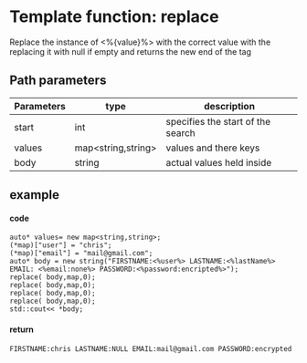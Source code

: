# Template function: replace
Replace the instance of <%{value}%> with the correct value with the replacing it with null if empty
and returns the new end of the tag

## Path parameters
|Parameters|type|description|
|---------|---|----|
|start| int| specifies the start of the search
|values| map<string,string>| values and there keys
|body| string| actual values held inside
## example
#### code
```
auto* values= new map<string,string>;
(*map)["user"] = "chris";
(*map)["email"] = "mail@gmail.com";
auto* body = new string("FIRSTNAME:<%user%> LASTNAME:<%lastName%> EMAIL: <%email:none%> PASSWORD:<%password:encripted%>");
replace( body,map,0);
replace( body,map,0);
replace( body,map,0);
replace( body,map,0);
std::cout<< *body;
```
#### return 
``` 
FIRSTNAME:chris LASTNAME:NULL EMAIL:mail@gmail.com PASSWORD:encrypted
```